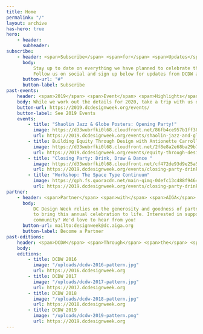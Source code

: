 ```yaml
---
title: Home
permalink: "/"
layout: archive
has-hero: true
hero:
    - header:
      subheader:
subscribe:
    - header: <span>Subscribe</span> <span>for</span> <span>Updates</span>
      body:
          Stay up to date on everything we have planned to celebrate the DC design community.
          Follow us on social and sign up below for updates from DCDW and AIGA DC.
      button-url: "#"
      button-label: Subscribe
past-events:
    header: <span>2019</span> <span>Event</span> <span>Highlights</span>
    body: While we work out the details for 2020, take a trip with us down memory lane.
    button-url: https://2019.dcdesignweek.org/events/
    button-label: See 2019 Events
    events:
        - title: "Shaolin Jazz & Globe Posters: Opening Party!"
          image: https://d33wubrfki0l68.cloudfront.net/86fb4ce957b1ff38924099781349f7208be9962f/f3971/uploads/event-opening-party.jpg
          url: https://2019.dcdesignweek.org/events/shaolin-jazz-and-globe-posters/
        - title: Building Equity Through Design with Antionette Carroll
          image: https://d33wubrfki0l68.cloudfront.net/2f8e8a2e68ba29b77d6f92023ecb86a98b6fa308/ff564/uploads/header_antionette2.png
          url: https://2019.dcdesignweek.org/events/equity-through-design-with-antionette-carroll/
        - title: "Closing Party: Drink, Draw & Dance "
          image: https://d33wubrfki0l68.cloudfront.net/cf472de93d9e25a5aaace4458aae4a8297a58c94/3a830/uploads/capcider.png
          url: https://2019.dcdesignweek.org/events/closing-party-drink-draw-and-dance/
        - title: "Workshop: The Space Type Continuum"
          image: https://qph.fs.quoracdn.net/main-qimg-0defc13c488f94648694a56489669527-c
          url: https://2019.dcdesignweek.org/events/closing-party-drink-draw-and-dance/
partner:
    - header: <span>Partner</span> <span>with</span> <span>AIGA</span>
      body:
          DC Design Week relies on the generosity and goodness of partners and sponsors
          to bring this annual celebration to life. Interested in supporting DC's design
          community? We'd love to hear from you!
      button-url: mailto:designweek@dc.aiga.org
      button-label: Become a Partner
past-editions:
    header: <span>DCDW</span> <span>Through</span> <span>the</span> <span>Years</span>
    body:
    editions:
        - title: DCDW 2016
          image: "/uploads/dcdw-2016-pattern.jpg"
          url: https://2016.dcdesignweek.org
        - title: DCDW 2017
          image: "/uploads/dcdw-2017-pattern.jpg"
          url: https://2017.dcdesignweek.org
        - title: DCDW 2018
          image: "/uploads/dcdw-2018-pattern.jpg"
          url: https://2018.dcdesignweek.org
        - title: DCDW 2019
          image: "/uploads/dcdw-2019-pattern.png"
          url: https://2019.dcdesignweek.org
---
```

